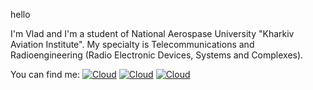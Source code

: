 hello

I'm Vlad and I'm a student of National Aerospase University "Kharkiv Aviation Institute".
My specialty is Telecommunications and Radioengineering (Radio Electronic Devices, Systems and Complexes).

You can find me:
[![Cloud](https://img.shields.io/badge/discord-ffffff?style=for-the-badge&logo=telegram)](https://discord.gg/8v5GU3E2)
[![Cloud](https://img.shields.io/badge/Telegram-ffffff?style=for-the-badge&logo=telegram)](https://t.me/tngroo)
[![Cloud](https://img.shields.io/badge/instagram-ffffff?style=for-the-badge&logo=instagram)](https://instagram.com/tngro_o?igshid=YmMyMTA2M2Y=)
